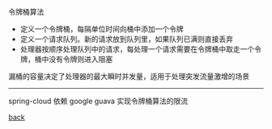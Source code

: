 令牌桶算法  
- 定义一个令牌桶，每隔单位时间向桶中添加一个令牌  
- 定义一个请求队列。新的请求放到队列里，如果队列已满则直接丢弃  
- 处理器按顺序处理队列中的请求，每处理一个请求需要在令牌桶中取走一个令牌，桶中没有令牌则进入阻塞  

漏桶的容量决定了处理器的最大瞬时并发量，适用于处理突发流量激增的场景  

---

spring-cloud 依赖 google guava 实现令牌桶算法的限流  

[back](../1.md)  